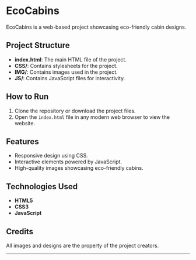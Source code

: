 # EcoCabins

EcoCabins is a web-based project showcasing eco-friendly cabin designs.

## Project Structure

- **index.html**: The main HTML file of the project.
- **CSS/**: Contains stylesheets for the project.
- **IMG/**: Contains images used in the project.
- **JS/**: Contains JavaScript files for interactivity.

## How to Run

1. Clone the repository or download the project files.
2. Open the `index.html` file in any modern web browser to view the website.

## Features

- Responsive design using CSS.
- Interactive elements powered by JavaScript.
- High-quality images showcasing eco-friendly cabins.

## Technologies Used

- **HTML5**
- **CSS3**
- **JavaScript**

## Credits

All images and designs are the property of the project creators.

---

